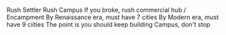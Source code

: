 Rush Settler
Rush Campus
If you broke, rush commercial hub / Encampment
By Renaissance era, must have 7 cities
By Modern era, must have 9 ciities
The point is you should keep building Campus, don't stop
